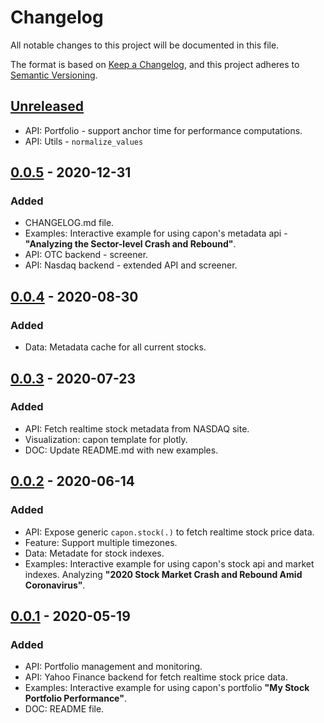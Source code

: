 # Changelog

All notable changes to this project will be documented in this file.

The format is based on [Keep a Changelog](https://keepachangelog.com/en/1.0.0/),
and this project adheres to [Semantic Versioning](https://semver.org/spec/v2.0.0.html).

## [Unreleased]
* API: Portfolio - support anchor time for performance computations.
* API: Utils - `normalize_values`

## [0.0.5] - 2020-12-31
### Added
* CHANGELOG.md file.
* Examples: Interactive example for using capon's metadata api -
  **"Analyzing the Sector-level Crash and Rebound"**.
* API: OTC backend - screener.
* API: Nasdaq backend - extended API and screener.

## [0.0.4] - 2020-08-30
### Added
- Data: Metadata cache for all current stocks.

## [0.0.3] - 2020-07-23
### Added
- API: Fetch realtime stock metadata from NASDAQ site.
- Visualization: capon template for plotly.
- DOC: Update README.md with new examples.

## [0.0.2] - 2020-06-14
### Added
- API: Expose generic `capon.stock(.)` to fetch realtime stock price data.
- Feature: Support multiple timezones.
- Data: Metadate for stock indexes.  
- Examples: Interactive example for using capon's stock api and market indexes. Analyzing
  **"2020 Stock Market Crash and Rebound Amid Coronavirus"**.

## [0.0.1] - 2020-05-19
### Added
- API: Portfolio management and monitoring.
- API: Yahoo Finance backend for fetch realtime stock price data. 
- Examples: Interactive example for using capon's portfolio **"My Stock Portfolio Performance"**.
- DOC: README file.

[unreleased]: https://github.com/gialdetti/capon/compare/f74d79e...HEAD
[0.0.5]: https://github.com/gialdetti/capon/compare/3b47851...f74d79e
[0.0.4]: https://github.com/gialdetti/capon/compare/fa4ab8e...3b47851
[0.0.3]: https://github.com/gialdetti/capon/compare/d03b7b9...fa4ab8e
[0.0.2]: https://github.com/gialdetti/capon/compare/faf8aef...d03b7b9
[0.0.1]: https://github.com/gialdetti/capon/compare/3125ac6...faf8aef